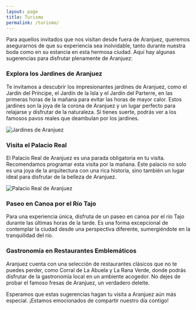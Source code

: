 ```yaml
---
layout: page
title: Turismo
permalink: /turismo/
---
```

Para aquellos invitados que nos visitan desde fuera de Aranjuez, queremos asegurarnos de que su experiencia sea inolvidable, tanto durante nuestra boda como en su estancia en esta hermosa ciudad. Aquí hay algunas sugerencias para disfrutar plenamente de Aranjuez:

### Explora los Jardines de Aranjuez

Te invitamos a descubrir los impresionantes jardines de Aranjuez, como el Jardín del Príncipe, el Jardín de la Isla y el Jardín del Parterre, en las primeras horas de la mañana para evitar las horas de mayor calor. Estos jardines son la joya de la corona de Aranjuez y un lugar perfecto para relajarse y disfrutar de la naturaleza. Si tienes suerte, podrás ver a los famosos pavos reales que deambulan por los jardines.

![Jardines de Aranjuez](/boda-paula-eduardo/images/jardin-principe.jpg)

### Visita el Palacio Real

El Palacio Real de Aranjuez es una parada obligatoria en tu visita. Recomendamos programar esta visita por la mañana. Este palacio no solo es una joya de la arquitectura con una rica historia, sino también un lugar ideal para disfrutar de la belleza de Aranjuez.

![Palacio Real de Aranjuez](/boda-paula-eduardo/images/palacio-aranjuez.jpg)

### Paseo en Canoa por el Río Tajo

Para una experiencia única, disfruta de un paseo en canoa por el río Tajo durante las últimas horas de la tarde. Es una forma excepcional de contemplar la ciudad desde una perspectiva diferente, sumergiéndote en la tranquilidad del río.

### Gastronomía en Restaurantes Emblemáticos

Aranjuez cuenta con una selección de restaurantes clásicos que no te puedes perder, como Corral de La Abuela y La Rana Verde, donde podrás disfrutar de la gastronomía local en un ambiente acogedor. No dejes de probar el famoso fresas de Aranjuez, un verdadero deleite.

Esperamos que estas sugerencias hagan tu visita a Aranjuez aún más especial. ¡Estamos emocionados de compartir nuestro día contigo!

